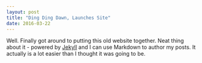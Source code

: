 ```yaml
---
layout: post
title: "Ding Ding Dawn, Launches Site"
date: 2016-03-22
---
```


Well. Finally got around to putting this old website together. Neat thing about it - powered by [Jekyll](http://jekyllrb.com) and I can use Markdown to author my posts. It actually is a lot easier than I thought it was going to be.
